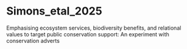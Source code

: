 # Simons_etal_2025
Emphasising ecosystem services, biodiversity benefits, and relational values to target public conservation support: An experiment with conservation adverts

